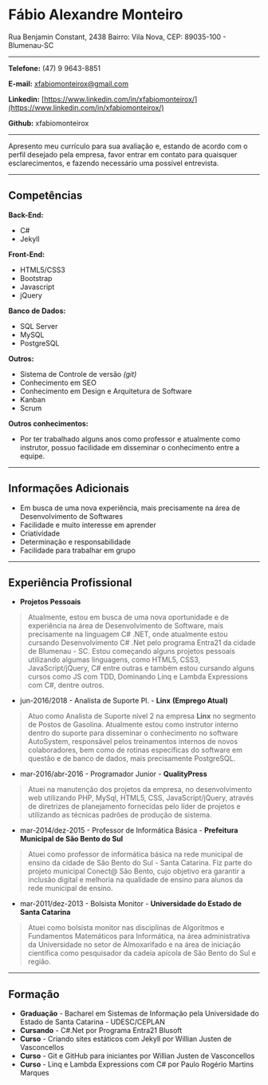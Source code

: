 # Fábio Alexandre Monteiro

Rua Benjamin Constant, 2438
Bairro: Vila Nova, CEP: 89035-100 - Blumenau-SC

---
**Telefone:** (47) 9 9643-8851

**E-mail:** xfabiomonteirox@gmail.com

**Linkedin:** [https://www.linkedin.com/in/xfabiomonteirox/](https://www.linkedin.com/in/xfabiomonteirox/)

**Github:** xfabiomonteirox

---

Apresento meu currículo para sua avaliação e, estando de acordo com o perfil desejado pela empresa, favor entrar em contato para quaisquer esclarecimentos, e fazendo necessário uma possível entrevista.

---
## Competências


**Back-End:**
* C#
* Jekyll


**Front-End:**
* HTML5/CSS3
* Bootstrap
* Javascript
* jQuery


**Banco de Dados:**
* SQL Server
* MySQL
* PostgreSQL


**Outros:**
* Sistema de Controle de versão *(git)*
* Conhecimento em SEO
* Conhecimento em Design e Arquitetura de Software
* Kanban
* Scrum


**Outros conhecimentos:**
* Por ter trabalhado alguns anos como professor e atualmente como instrutor, possuo facilidade em disseminar o conhecimento entre a equipe.

---

## Informações Adicionais

* Em busca de uma nova experiência, mais precisamente na área de Desenvolvimento de Softwares
* Facilidade e muito interesse em aprender
* Criatividade
* Determinação e responsabilidade
* Facilidade para trabalhar em grupo

---

## Experiência Profissional

* **Projetos Pessoais**
> Atualmente, estou em busca de uma nova oportunidade e de experiência na área de Desenvolvimento de Software, mais precisamente na linguagem C# .NET, onde atualmente estou cursando Desenvolvimento C# .Net pelo programa Entra21 da cidade de Blumenau - SC. Estou começando alguns projetos pessoais utilizando algumas linguagens, como HTML5, CSS3, JavaScript/jQuery, C# entre outras e também estou cursando alguns cursos como JS com TDD, Dominando Linq e Lambda Expressions com C#, dentre outros.

* jun-2016/2018 - Analista de Suporte Pl. - **Linx**  **(Emprego Atual)**
> Atuo como Analista de Suporte nível 2 na empresa **Linx** no segmento de Postos de Gasolina. Atualmente estou como instrutor interno dentro do suporte para disseminar o conhecimento no software AutoSystem, responsável pelos treinamentos internos de novos colaboradores, bem como de rotinas específicas do software em questão e de banco de dados, mais precisamente PostgreSQL.

* mar-2016/abr-2016 - Programador Junior - **QualityPress**
> Atuei na manutenção dos projetos da empresa, no desenvolvimento web utilizando PHP, MySql, HTML5, CSS, JavaScript/jQuery, através de diretrizes de planejamento fornecidas pelo líder de projetos e utilizando as técnicas padrões de produção de sistema.

* mar-2014/dez-2015 - Professor de Informática Básica - **Prefeitura Municipal de São Bento do Sul**
> Atuei como professor de informática básica na rede municipal de ensino da cidade de São Bento do Sul - Santa Catarina. Fiz parte do projeto municipal Conect@ São Bento, cujo objetivo era garantir a inclusão digital e melhoria na qualidade de ensino para alunos da rede municipal de ensino.

* mar-2011/dez-2013 - Bolsista Monitor - **Universidade do Estado de Santa Catarina**
> Atuei como bolsista monitor nas disciplinas de Algoritmos e Fundamentos Matemáticos para Informática, na área administrativa da Universidade no setor de Almoxarifado e na área de iniciação científica como pesquisador da cadeia apícola de São Bento do Sul e região.

---

## Formação

* **Graduação** - Bacharel em Sistemas de Informação pela Universidade do Estado de Santa Catarina - UDESC/CEPLAN
* **Cursando** - C#.Net por Programa Entra21 Blusoft
* **Curso** - Criando sites estáticos com Jekyll por Willian Justen de Vasconcellos
* **Curso** - Git e GitHub para iniciantes por Willian Justen de Vasconcellos 
* **Curso** - Linq e Lambda Expressions com C# por Paulo Rogério Martins Marques
